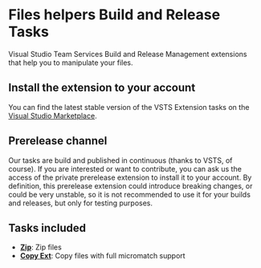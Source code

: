 # Files helpers Build and Release Tasks

Visual Studio Team Services Build and Release Management extensions that help you to manipulate your files.

## Install the extension to your account

You can find the latest stable version of the VSTS Extension tasks on the [Visual Studio Marketplace](https://marketplace.visualstudio.com/items?itemName=geeklearningio.gl-vsts-tasks-files).

## Prerelease channel

Our tasks are build and published in continuous (thanks to VSTS, of course). If you are interested or want to contribute, you can ask us the access of the private prerelease extension to install it to your account.
By definition, this prerelease extension could introduce breaking changes, or could be very unstable, so it is not recommended to use it for your builds and releases, but only for testing purposes.

## Tasks included

* **[Zip](https://github.com/geeklearningio/gl-vsts-tasks-files/wiki/Zip)**: Zip files
* **[Copy Ext](https://github.com/geeklearningio/gl-vsts-tasks-files/wiki/Copy-Ext)**: Copy files with full micromatch support
